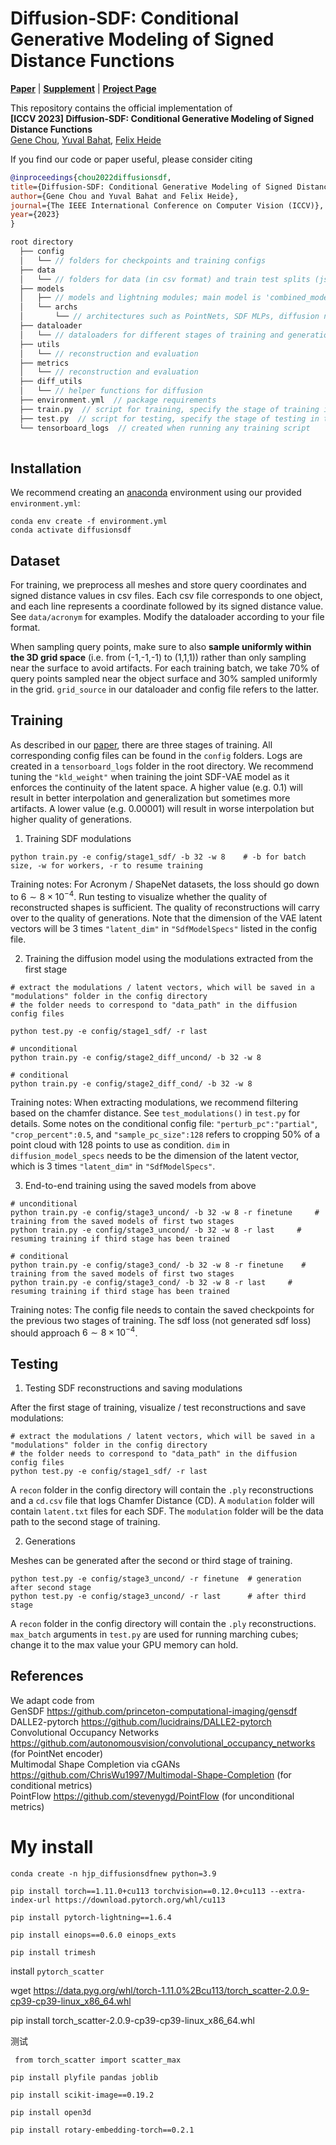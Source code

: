 # Diffusion-SDF: Conditional Generative Modeling of Signed Distance Functions

[**Paper**](https://arxiv.org/abs/2211.13757) | [**Supplement**](https://light.princeton.edu/wp-content/uploads/2023/03/diffusionsdf_supp.pdf) | [**Project Page**](https://light.princeton.edu/publication/diffusion-sdf/) <br>

This repository contains the official implementation of <br> 
**[ICCV 2023] Diffusion-SDF: Conditional Generative Modeling of Signed Distance Functions** <br>
[Gene Chou](https://genechou.com), [Yuval Bahat](https://sites.google.com/view/yuval-bahat/home), [Felix Heide](https://www.cs.princeton.edu/~fheide/) <br>


If you find our code or paper useful, please consider citing
```bibtex
@inproceedings{chou2022diffusionsdf,
title={Diffusion-SDF: Conditional Generative Modeling of Signed Distance Functions},
author={Gene Chou and Yuval Bahat and Felix Heide},
journal={The IEEE International Conference on Computer Vision (ICCV)},
year={2023}
}
```


```cpp
root directory
  ├── config  
  │   └── // folders for checkpoints and training configs
  ├── data  
  │   └── // folders for data (in csv format) and train test splits (json)
  ├── models  
  │   ├── // models and lightning modules; main model is 'combined_model.py'
  │   └── archs
  │       └── // architectures such as PointNets, SDF MLPs, diffusion network..etc
  ├── dataloader  
  │   └── // dataloaders for different stages of training and generation
  ├── utils  
  │   └── // reconstruction and evaluation
  ├── metrics  
  │   └── // reconstruction and evaluation
  ├── diff_utils  
  │   └── // helper functions for diffusion
  ├── environment.yml  // package requirements
  ├── train.py  // script for training, specify the stage of training in the config files
  ├── test.py  // script for testing, specify the stage of testing in the config files
  └── tensorboard_logs  // created when running any training script
  
```

## Installation
We recommend creating an [anaconda](https://www.anaconda.com/) environment using our provided `environment.yml`:

```
conda env create -f environment.yml
conda activate diffusionsdf
```

## Dataset
For training, we preprocess all meshes and store query coordinates and signed distance values in csv files. Each csv file corresponds to one object, and each line represents a coordinate followed by its signed distance value. See `data/acronym` for examples. Modify the dataloader according to your file format. <br>

When sampling query points, make sure to also **sample uniformly within the 3D grid space** (i.e. from (-1,-1,-1) to (1,1,1)) rather than only sampling near the surface to avoid artifacts. For each training batch, we take 70% of query points sampled near the object surface and 30% sampled uniformly in the grid. `grid_source` in our dataloader and config file refers to the latter. <br>

## Training
As described in our [paper](https://arxiv.org/abs/2211.13757), there are three stages of training. All corresponding config files can be found in the `config` folders. Logs are created in a `tensorboard_logs` folder in the root directory. We recommend tuning the `"kld_weight"` when training the joint SDF-VAE model as it enforces the continuity of the latent space. A higher value (e.g. 0.1) will result in better interpolation and generalization but sometimes more artifacts. A lower value (e.g. 0.00001) will result in worse interpolation but higher quality of generations. <br>

1. Training SDF modulations

```
python train.py -e config/stage1_sdf/ -b 32 -w 8    # -b for batch size, -w for workers, -r to resume training
```
Training notes: For Acronym / ShapeNet datasets, the loss should go down to $6 \sim 8 \times 10^{-4}$. Run testing to visualize whether the quality of reconstructed shapes is sufficient. The quality of reconstructions will carry over to the quality of generations. Note that the dimension of the VAE latent vectors will be 3 times `"latent_dim"` in `"SdfModelSpecs"` listed in the config file.

2. Training the diffusion model using the modulations extracted from the first stage 

```
# extract the modulations / latent vectors, which will be saved in a "modulations" folder in the config directory
# the folder needs to correspond to "data_path" in the diffusion config files

python test.py -e config/stage1_sdf/ -r last

# unconditional
python train.py -e config/stage2_diff_uncond/ -b 32 -w 8 

# conditional
python train.py -e config/stage2_diff_cond/ -b 32 -w 8 
```
Training notes: When extracting modulations, we recommend filtering based on the chamfer distance. See `test_modulations()` in `test.py` for details. Some notes on the conditional config file:  `"perturb_pc":"partial"`, `"crop_percent":0.5`, and `"sample_pc_size":128` refers to cropping 50% of a point cloud with 128 points to use as condition. `dim` in `diffusion_model_specs` needs to be the dimension of the latent vector, which is 3 times `"latent_dim"` in `"SdfModelSpecs"`. <br>


3. End-to-end training using the saved models from above 

```
# unconditional
python train.py -e config/stage3_uncond/ -b 32 -w 8 -r finetune     # training from the saved models of first two stages
python train.py -e config/stage3_uncond/ -b 32 -w 8 -r last     # resuming training if third stage has been trained 

# conditional
python train.py -e config/stage3_cond/ -b 32 -w 8 -r finetune    # training from the saved models of first two stages
python train.py -e config/stage3_cond/ -b 32 -w 8 -r last     # resuming training if third stage has been trained 
```
Training notes: The config file needs to contain the saved checkpoints for the previous two stages of training. The sdf loss (not generated sdf loss) should approach $6 \sim 8 \times 10^{-4}$.

## Testing
1. Testing SDF reconstructions and saving modulations

After the first stage of training, visualize / test reconstructions and save modulations:
```
# extract the modulations / latent vectors, which will be saved in a "modulations" folder in the config directory
# the folder needs to correspond to "data_path" in the diffusion config files
python test.py -e config/stage1_sdf/ -r last
```
A `recon` folder in the config directory will contain the `.ply` reconstructions and a `cd.csv` file that logs Chamfer Distance (CD). A `modulation` folder will contain `latent.txt` files for each SDF. The `modulation` folder will be the data path to the second stage of training.

2. Generations 

Meshes can be generated after the second or third stage of training.
```
python test.py -e config/stage3_uncond/ -r finetune  # generation after second stage 
python test.py -e config/stage3_uncond/ -r last      # after third stage 
```
A `recon` folder in the config directory will contain the `.ply` reconstructions. `max_batch` arguments in `test.py` are used for running marching cubes; change it to the max value your GPU memory can hold.


## References
We adapt code from <br>
GenSDF https://github.com/princeton-computational-imaging/gensdf <br>
DALLE2-pytorch https://github.com/lucidrains/DALLE2-pytorch <br>
Convolutional Occupancy Networks https://github.com/autonomousvision/convolutional_occupancy_networks (for PointNet encoder) <br>
Multimodal Shape Completion via cGANs https://github.com/ChrisWu1997/Multimodal-Shape-Completion (for conditional metrics) <br>
PointFlow https://github.com/stevenygd/PointFlow (for unconditional metrics)

# My install

```
conda create -n hjp_diffusionsdfnew python=3.9

pip install torch==1.11.0+cu113 torchvision==0.12.0+cu113 --extra-index-url https://download.pytorch.org/whl/cu113

pip install pytorch-lightning==1.6.4

pip install einops==0.6.0 einops_exts

pip install trimesh
```

install `pytorch_scatter`

<!-- ```
conda activate hjp_diffusionsdfnew

git clone git@github.com:Dawnborn/pytorch_scatter.git

cd pytorch_scatter

python setup.py install
``` -->

wget https://data.pyg.org/whl/torch-1.11.0%2Bcu113/torch_scatter-2.0.9-cp39-cp39-linux_x86_64.whl

pip install torch_scatter-2.0.9-cp39-cp39-linux_x86_64.whl

测试
```
 from torch_scatter import scatter_max
```

```
pip install plyfile pandas joblib

pip install scikit-image==0.19.2

pip install open3d

pip install rotary-embedding-torch==0.2.1
```

